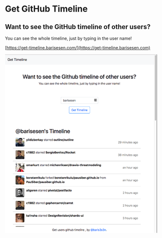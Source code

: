 # Get GitHub Timeline

## Want to see the GitHub timeline of other users?

You can see the whole timeline, just by typing in the user name!


[https://get-timeline.barisesen.com/](https://get-timeline.barisesen.com)



![](/images/github-timeline.png "GitHub Timeline")
